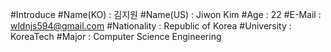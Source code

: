 #Introduce
#Name(KO) : 김지원
#Name(US) : Jiwon Kim
#Age : 22
#E-Mail : wldnjs594@gmail.com
#Nationality : Republic of Korea
#University : KoreaTech
#Major : Computer Science Engineering
